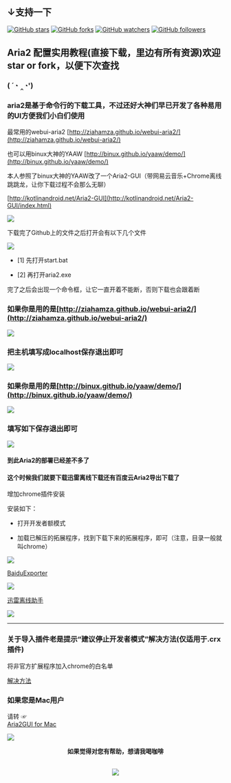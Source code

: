 ## ↓支持一下
[![GitHub stars](https://img.shields.io/github/stars/itgoyo/Aria2.svg?style=social&label=Star)](https://github.com/itgoyo/Aria2) [![GitHub forks](https://img.shields.io/github/forks/itgoyo/Aria2.svg?style=social&label=Fork)](https://github.com/itgoyo/Aria2/fork) [![GitHub watchers](https://img.shields.io/github/watchers/itgoyo/Aria2.svg?style=social&label=Watch)](https://github.com/itgoyo/Aria2) [![GitHub followers](https://img.shields.io/github/followers/itgoyo.svg?style=social&label=Follow)](https://github.com/itgoyo/Aria2)

## Aria2 配置实用教程(直接下载，里边有所有资源)欢迎star or fork，以便下次查找
### ( ´◔ ‸◔')

### aria2是基于命令行的下载工具，不过还好大神们早已开发了各种易用的UI方便我们小白们使用

最常用的webui-aria2
[http://ziahamza.github.io/webui-aria2/](http://ziahamza.github.io/webui-aria2/)

也可以用binux大神的YAAW
[http://binux.github.io/yaaw/demo/](http://binux.github.io/yaaw/demo/)

本人参照了binux大神的YAAW改了一个Aria2-GUI（带网易云音乐+Chrome离线跳跳龙，让你下载过程不会那么无聊）

[http://kotlinandroid.net/Aria2-GUI](http://kotlinandroid.net/Aria2-GUI/index.html)

![](http://omvbl46i3.bkt.clouddn.com/17-7-27/45078786.jpg)

下载完了Github上的文件之后打开会有以下几个文件

![](http://omvbl46i3.bkt.clouddn.com/17-6-14/38310448.jpg?imageMogr2/thumbnail/700x)

- [1] 先打开start.bat

- [2] 再打开aria2.exe

完了之后会出现一个命令框，让它一直开着不能断，否则下载也会跟着断

### 如果你是用的是[http://ziahamza.github.io/webui-aria2/](http://ziahamza.github.io/webui-aria2/)

![](http://omvbl46i3.bkt.clouddn.com/17-6-14/433684.jpg?imageMogr2/thumbnail/700x)

### 把主机填写成localhost保存退出即可

![](http://omvbl46i3.bkt.clouddn.com/17-6-14/29601690.jpg?imageMogr2/thumbnail/700x)

### 如果你是用的是[http://binux.github.io/yaaw/demo/](http://binux.github.io/yaaw/demo/)

![](http://omvbl46i3.bkt.clouddn.com/17-6-14/44923909.jpg?imageMogr2/thumbnail/700x)

### 填写如下保存退出即可

![](http://omvbl46i3.bkt.clouddn.com/17-6-14/41384931.jpg?imageMogr2/thumbnail/700x)

#### 到此Aria2的部署已经差不多了

#### 这个时候我们就要下载迅雷离线下载还有百度云Aria2导出下载了

增加chrome插件安装

安装如下：

- 打开开发者额模式

- 加载已解压的拓展程序，找到下载下来的拓展程序，即可（注意，目录一般就叫chrome）

![](http://omvbl46i3.bkt.clouddn.com/17-6-14/63030311.jpg?imageMogr2/thumbnail/700x)

[BaiduExporter](https://github.com/acgotaku/BaiduExporter)

![](http://omvbl46i3.bkt.clouddn.com/17-6-14/25753714.jpg?imageMogr2/thumbnail/700x)


[迅雷离线助手](https://chrome.google.com/webstore/detail/thunderlixianassistant/eehlmkfpnagoieibahhcghphdbjcdmen?hl=zh-CN)

![](http://omvbl46i3.bkt.clouddn.com/17-6-14/97459289.jpg?imageMogr2/thumbnail/700x)

-------

### **关于导入插件老是提示“建议停止开发者模式”解决方法(仅适用于.crx插件)**

将非官方扩展程序加入chrome的白名单

[解决方法](http://xclient.info/a/1ddd2a3a-d34b-b568-c0d0-c31a95f0b309.html?_=cf9dfad27682664c64044361f26166a5)

### 如果您是Mac用户

请转 ☞   
[Aria2GUI for Mac](https://github.com/yangshun1029/aria2gui)

![](http://omvbl46i3.bkt.clouddn.com/17-6-14/17375181.jpg?imageMogr2/thumbn)


<div align=center>

**如果觉得对您有帮助，想请我喝咖啡**
</br>
</br>

![](http://omvbl46i3.bkt.clouddn.com/0e4d4973067ea8c899a141ebd0ddbb9b.png)

</div>
